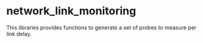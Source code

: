 # network_link_monitoring
This libraries provides functions to generate a set of probes to measure per link delay.
